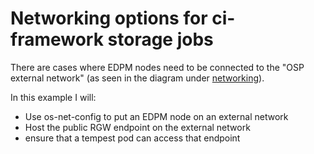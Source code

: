 # Networking options for ci-framework storage jobs

There are cases where EDPM nodes need to be connected to the
"OSP external network" (as seen in the diagram under
[networking](https://github.com/openstack-k8s-operators/dev-docs/blob/main/networking.md)).

In this example I will: 

- Use os-net-config to put an EDPM node on an external network
- Host the public RGW endpoint on the external network
- ensure that a tempest pod can access that endpoint
